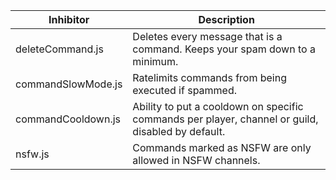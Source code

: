 Inhibitor | Description
----------|-------------
deleteCommand.js | Deletes every message that is a command. Keeps your spam down to a minimum.
commandSlowMode.js | Ratelimits commands from being executed if spammed.
commandCooldown.js | Ability to put a cooldown on specific commands per player, channel or guild, disabled by default.
nsfw.js | Commands marked as NSFW are only allowed in NSFW channels.
